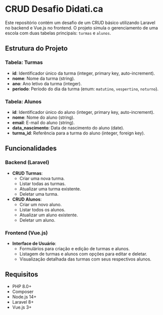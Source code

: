 # CRUD Desafio Didati.ca

Este repositório contém um desafio de um CRUD básico utilizando Laravel no backend e Vue.js no frontend. O projeto simula o gerenciamento de uma escola com duas tabelas principais: `turmas` e `alunos`.

## Estrutura do Projeto

### Tabela: Turmas
- **id**: Identificador único da turma (integer, primary key, auto-increment).
- **nome**: Nome da turma (string).
- **ano**: Ano letivo da turma (integer).
- **periodo**: Período do dia da turma (enum: `matutino`, `vespertino`, `noturno`).

### Tabela: Alunos
- **id**: Identificador único do aluno (integer, primary key, auto-increment).
- **nome**: Nome do aluno (string).
- **email**: E-mail do aluno (string).
- **data_nascimento**: Data de nascimento do aluno (date).
- **turma_id**: Referência para a turma do aluno (integer, foreign key).

## Funcionalidades

### Backend (Laravel)
- **CRUD Turmas**:
  - Criar uma nova turma.
  - Listar todas as turmas.
  - Atualizar uma turma existente.
  - Deletar uma turma.
- **CRUD Alunos**:
  - Criar um novo aluno.
  - Listar todos os alunos.
  - Atualizar um aluno existente.
  - Deletar um aluno.

### Frontend (Vue.js)
- **Interface de Usuário**:
  - Formulários para criação e edição de turmas e alunos.
  - Listagem de turmas e alunos com opções para editar e deletar.
  - Visualização detalhada das turmas com seus respectivos alunos.

## Requisitos

- PHP 8.0+
- Composer
- Node.js 14+
- Laravel 8+
- Vue.js 3+
